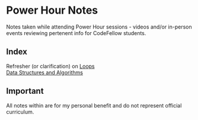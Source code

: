 # Power Hour Notes  

Notes taken while attending Power Hour sessions - videos and/or in-person events reviewing pertenent info for CodeFellow students.

## Index

Refresher (or clarification) on [Loops](loops-refresher.html)  
[Data Structures and Algorithms](data-structures-algos.html)  

## Important  

All notes within are for my personal benefit and do not represent official curriculum.  

